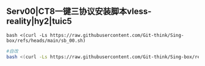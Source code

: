 ## Serv00|CT8一键三协议安装脚本vless-reality|hy2|tuic5
```
bash <(curl -Ls https://raw.githubusercontent.com/Git-think/Sing-box/refs/heads/main/sb_00.sh)
```
```bash
#自改
bash <(curl -Ls https://raw.githubusercontent.com/Git-think/Sing-box/refs/heads/main/sb.sh)
```
